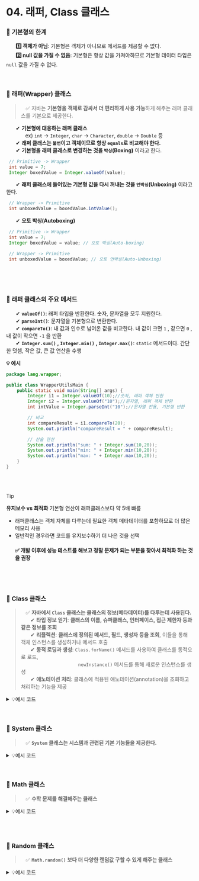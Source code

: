 # 04. 래퍼, Class 클래스

### 🔷 **기본형의 한계**
ㅤㅤ**1️⃣ 객체가 아님**: 기본형은 객체가 아니므로 메서드를 제공할 수 없다. <br>
ㅤㅤ**2️⃣ null 값을 가질 수 없음**:  기본형은 항상 값을 가져야하므로 기본형 데이터 타입은 `null` 값을 가질 수 없다.  <br><br><br>

### 🔷 **래퍼(Wrapper) 클래스**
>ㅤ✅ 자바는 **기본형을 객체로 감싸서 더 편리하게 사용 가능**하게 해주는 래퍼 클래스를 기본으로 제공한다. <br>

ㅤㅤ✔ **기본형에 대응하는 래퍼 클래스** <br>
ㅤㅤㅤㅤex) `int` → `Integer`, `char` → `Character`, `double` → `Double` 등 <br>
ㅤㅤ✔ **래퍼 클래스는 `불변`이고 객체이므로 항상 `equals`로 비교해야 한다.** <br>
ㅤㅤ✔ **기본형을 래퍼 클래스로 변경하는 것을 `박싱`(Boxing)** 이라고 한다. <br>
```JAVA
 // Primitive -> Wrapper
 int value = 7;
 Integer boxedValue = Integer.valueOf(value);
```
ㅤㅤ✔ **래퍼 클래스에 들어있는 기본형 값을 다시 꺼내는 것을 `언박싱`(Unboxing)** 이라고 한다. <br>
```JAVA
 // Wrapper -> Primitive
 int unboxedValue = boxedValue.intValue();
```
ㅤㅤ✔ **오토 박싱(Autoboxing)** <br>
```JAVA
 // Primitive -> Wrapper
 int value = 7;
 Integer boxedValue = value; // 오토 박싱(Auto-boxing)

 // Wrapper -> Primitive
 int unboxedValue = boxedValue; // 오토 언박싱(Auto-Unboxing)
```
<br><br><br>

### 🔷 **래퍼 클래스의 주요 메서드**
ㅤㅤ✔ **`valueOf()`**: 래퍼 타입을 반환한다. 숫자, 문자열을 모두 지원한다. <br>
ㅤㅤ✔ **`parseInt()`**: 문자열을 기본형으로 변환한다. <br>
ㅤㅤ✔ **`compareTo()`**: 내 값과 인수로 넘어온 값을 비교한다. 내 값이 크면 `1` , 같으면 `0` , 내 값이 작으면 `-1` 을 반환 <br>
ㅤㅤ✔ **`Integer.sum()` , `Integer.min()` , `Integer.max()`**:  `static` 메서드이다. 간단한 덧셈, 작은 값, 큰 값 연산을 수행 <br>

**💡 예시**
```JAVA
package lang.wrapper;

public class WrapperUtilsMain {
    public static void main(String[] args) {
        Integer i1 = Integer.valueOf(10);//숫자, 래퍼 객체 반환
        Integer i2 = Integer.valueOf("10");//문자열, 래퍼 객체 반환
        int intValue = Integer.parseInt("10");//문자열 전용, 기본형 반환

        // 비교
        int compareResult = i1.compareTo(20);
        System.out.println("compareResult = " + compareResult);

        // 산술 연산
        System.out.println("sum: " + Integer.sum(10,20));
        System.out.println("min: " + Integer.min(10,20));
        System.out.println("max: " + Integer.max(10,20));
    }
}
```

<br><br>

> [!TIP]
> **유지보수 vs 최적화**
> 기본형 연산이 래퍼클래스보다 약 5배 빠름 <br>
> - 래퍼클래스는 객체 자체를 다루는데 필요한 객체 메타데이터를 포함하므로 더 많은 메모리 사용 <br>
> - 일반적인 경우라면 코드를 유지보수하기 더 나은 것을 선택 <br>
> ㅤ <br>
> **✅ 개발 이후에 성능 테스트를 해보고 정말 문제가 되는 부분을 찾아서 최적화 하는 것을 권장**

<br><br><br>

### 🔷 **Class 클래스**
>ㅤ✅ **자바에서 `Class` 클래스는 클래스의 정보(메타데이터)를 다루는데 사용된다.** <br>
ㅤㅤ✔ **타입 정보 얻기**: **클래스의 이름, 슈퍼클래스, 인터페이스, 접근 제한자 등과 같은 정보를 조회** <br>
ㅤㅤ✔ **리플렉션**: **클래스에 정의된 메서드, 필드, 생성자 등을 조회**, 이들을 통해 객체 인스턴스를 생성하거나 메서드 호출<br>
ㅤㅤ✔ **동적 로딩과 생성**: `Class.forName()` 메서드를 사용하여 클래스를 동적으로 로드, <br>
ㅤㅤㅤㅤㅤㅤㅤㅤㅤㅤㅤㅤ`newInstance()` 메서드를 통해 새로운 인스턴스를 생성 <br>
ㅤㅤ✔ **애노테이션 처리**: 클래스에 적용된 애노테이션(annotation)을 조회하고 처리하는 기능을 제공 <br>

<details><summary>💡예시 코드</summary>
  
```JAVA
package lang.clazz;

import java.lang.reflect.Field;
import java.lang.reflect.Method;

public class ClassMetaMain {
    public static void main(String[] args) throws Exception {
        //Class 조회
        Class clazz = String.class;                         // 방법 1.클래스에서 조회
        //Class clazz = new String().getClass();            // 방법 2.인스턴스에서 조회
        //Class clazz = Class.forName("java.lang.String");  // 방법 3.문자열로 조회

        // 모든 필드 출력
        Field[] fields = clazz.getDeclaredFields();
        for (Field field : fields) {
            System.out.println("Field: " + field.getType() + " " +
                    field.getName());
        }

        // 모든 메서드 출력
        Method[] methods = clazz.getDeclaredMethods();
        for (Method method : methods) {
            System.out.println("Method: " + method);
        }

        // 상위 클래스 정보 출력
        System.out.println("Superclass: " + clazz.getSuperclass().getName());

        // 인터페이스 정보 출력
        Class[] interfaces = clazz.getInterfaces();
        for (Class i : interfaces) {
            System.out.println("Interface: " + i.getName());
        }
    }
}
```
</details><br><br>

### 🔷 **System 클래스**
>ㅤ✅ **`System` 클래스는 시스템과 관련된 기본 기능들을 제공한다.** <br>

<details><summary>💡예시 코드</summary>
  
```JAVA
package lang.system;

import java.util.Arrays;

public class SystemMain {
    public static void main(String[] args) {
        // 표준 입력, 출력, 오류 스트림
        // System.in , System.out , System.err

        // 현재 시간(밀리초)를 가져온다.
        long currentTimeMillis = System.currentTimeMillis();
        System.out.println("currentTimeMillis: " + currentTimeMillis);

        // 현재 시간(나노초)를 가져온다.
        long currentTimeNano = System.nanoTime();
        System.out.println("currentTimeNano: " + currentTimeNano);

        // 환경 변수를 읽는다.
        System.out.println("getenv = " + System.getenv());

        // 시스템 속성을 읽는다.
        System.out.println("properties = " + System.getProperties());
        System.out.println("Java version: " + System.getProperty("java.version"));

        // 배열을 고속으로 복사한다. (for문 사용 안해도 됨)
        char[] originalArray = new char[]{'h', 'e', 'l', 'l', 'o'};
        char[] copiedArray = new char[5];
        System.arraycopy(originalArray, 0, copiedArray, 0, originalArray.length);

        // 배열 출력
        System.out.println("copiedArray = " + copiedArray);
        System.out.println("Arrays.toString = " + Arrays.toString(copiedArray));

        //프로그램 종료
        System.exit(0);
    }
}

```
</details><br><br>


### 🔷 **Math 클래스**
>ㅤ✅ **수학 문제를 해결해주는 클래스** <br>

<details><summary>💡예시 코드</summary>

```JAVA
package lang.math;

public class MathMain {
    public static void main(String[] args) {
        // 기본 연산 메서드
        System.out.println("max(10, 20): " + Math.max(10, 20)); //최대값
        System.out.println("min(10, 20): " + Math.min(10, 20)); //최소값
        System.out.println("abs(-10): " + Math.abs(-10)); //절대값

        // 반올림 및 정밀도 메서드
        System.out.println("ceil(2.1): " + Math.ceil(2.1)); //올림
        System.out.println("floor(2.7): " + Math.floor(2.7)); //내림
        System.out.println("round(2.5): " + Math.round(2.5)); //반올림

        // 기타 유용한 메서드
        System.out.println("sqrt(4): " + Math.sqrt(4)); //제곱근
        System.out.println("random(): " + Math.random()); //0.0 ~ 1.0 사이의 double 값
    }
}
```
</details>

<br><br>

### 🔷 **Random 클래스**
>ㅤ✅ **`Math.random()` 보다 더 다양한 랜덤값 구할 수 있게 해주는 클래스** <br>

<details><summary>💡예시 코드</summary>

```JAVA
package lang.math;

import java.util.Random;

public class RandomMain {
    public static void main(String[] args) {
        Random random = new Random();
        //Random random = new Random(1); //seed가 같으면 Random의 결과가 같다.

        int randomInt = random.nextInt();
        System.out.println("randomInt: " + randomInt);

        double randomDouble = random.nextDouble(); //0.0d ~ 1.0d
        System.out.println("randomDouble: " + randomDouble);

        boolean randomBoolean = random.nextBoolean();
        System.out.println("randomBoolean: " + randomBoolean);

        // 범위 조회
        int randomRange1 = random.nextInt(10); //0 ~ 9까지 출력
        System.out.println("0 ~ 9: " + randomRange1);

        int randomRange2 = random.nextInt(10) + 1; //1 ~ 10까지 출력
        System.out.println("1 ~ 10: " + randomRange2);

        int randomRange3 = random.nextInt(44) + 1; //1 ~ 10까지 출력
        System.out.println("1 ~ 45: " + randomRange3);
    }
}

```
</details>



<!--
공백문자: "ㅤ" or &nbsp;
### 🔷 ****
>ㅤ✅ **** <br>
ㅤㅤ:  <br>
ㅤㅤㅤex) <br>
ㅤㅤ✔ **** <br>
ㅤㅤㅤ🔹 **** <br>
ㅤㅤㅤㅤㅤ- **** <br>
➡️
ㅤㅤㅤㅤㅤex) <br>
ㅤㅤ❗ <br>
ㅤㅤ❓ <br>
ㅤㅤ✅ <br>
ㅤㅤㅤㅤ**▪️** <br>
ㅤㅤㅤㅤ**▫️** <br>
ㅤㅤ**1️⃣** <br>
ㅤㅤ**2️⃣** <br>
ㅤㅤ**3️⃣** <br>
ㅤㅤ**4️⃣** <br>
ㅤㅤ**5️⃣** <br>
ㅤㅤ**🤔** <br>
> [!NOTE]  
> [!TIP]
> [!IMPORTANT]  
> [!WARNING]  
> [!CAUTION]


**💡 예시**
```JAVA

```


<details><summary>💡예시 코드</summary>

```JAVA

```
</details>


<div align="center">
  <img width="70%" src="">
</div> <br><br>
-->
